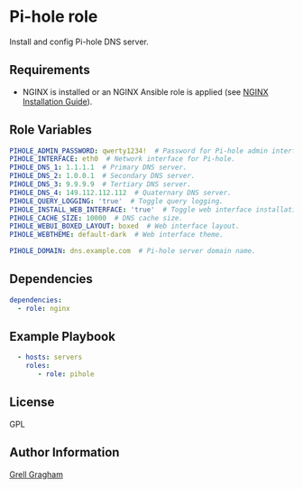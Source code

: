 Pi-hole role
=========

Install and config Pi-hole DNS server.

Requirements
------------

- NGINX is installed or an NGINX Ansible role is applied (see [NGINX Installation Guide](http://nginx.org/en/docs/install.html)).

Role Variables
--------------

```yml
PIHOLE_ADMIN_PASSWORD: qwerty1234!  # Password for Pi-hole admin interface.
PIHOLE_INTERFACE: eth0  # Network interface for Pi-hole.
PIHOLE_DNS_1: 1.1.1.1  # Primary DNS server.
PIHOLE_DNS_2: 1.0.0.1  # Secondary DNS server.
PIHOLE_DNS_3: 9.9.9.9  # Tertiary DNS server.
PIHOLE_DNS_4: 149.112.112.112  # Quaternary DNS server.
PIHOLE_QUERY_LOGGING: 'true'  # Toggle query logging.
PIHOLE_INSTALL_WEB_INTERFACE: 'true'  # Toggle web interface installation.
PIHOLE_CACHE_SIZE: 10000  # DNS cache size.
PIHOLE_WEBUI_BOXED_LAYOUT: boxed  # Web interface layout.
PIHOLE_WEBTHEME: default-dark  # Web interface theme.

PIHOLE_DOMAIN: dns.example.com  # Pi-hole server domain name.
```

Dependencies
------------

```yml
dependencies:
  - role: nginx
```

Example Playbook
----------------

```yml
  - hosts: servers
    roles:
       - role: pihole
```

License
-------

GPL

Author Information
------------------

[Grell Gragham](https://github.com/ggragham)
